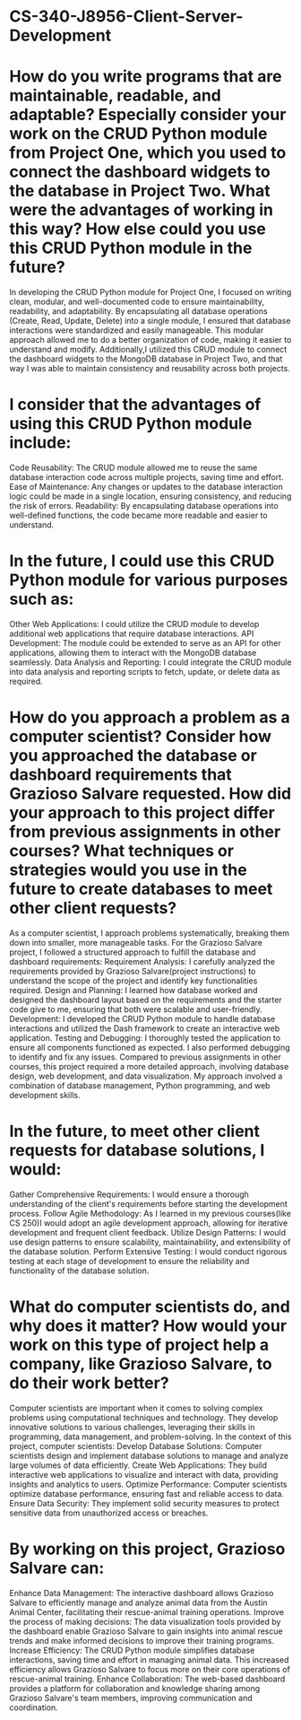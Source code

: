 # CS-340-J8956-Client-Server-Development

# How do you write programs that are maintainable, readable, and adaptable? Especially consider your work on the CRUD Python module from Project One, which you used to connect the dashboard widgets to the database in Project Two.  What were the advantages of working in this way? How else could you use this CRUD Python module in the future?

In developing the CRUD Python module for Project One, I focused on writing clean, modular, and well-documented code to ensure maintainability, readability, and adaptability. By encapsulating all database operations (Create, Read, Update, Delete) into a single module, I ensured that database interactions were standardized and easily manageable. This modular approach allowed me to do a better organization of code, making it easier to understand and modify. Additionally,I utilized this CRUD module to connect the dashboard widgets to the MongoDB database in Project Two, and that way I was able to maintain consistency and reusability across both projects.

# I consider that the advantages of using this CRUD Python module include:
Code Reusability: The CRUD module allowed me to reuse the same database interaction code across multiple projects, saving time and effort.
Ease of Maintenance: Any changes or updates to the database interaction logic could be made in a single location, ensuring consistency, and reducing the risk of errors.
Readability: By encapsulating database operations into well-defined functions, the code became more readable and easier to understand.

# In the future, I could use this CRUD Python module for various purposes such as:
Other Web Applications: I could utilize the CRUD module to develop additional web applications that require database interactions.
API Development: The module could be extended to serve as an API for other applications, allowing them to interact with the MongoDB database seamlessly.
Data Analysis and Reporting: I could integrate the CRUD module into data analysis and reporting scripts to fetch, update, or delete data as required.

# How do you approach a problem as a computer scientist? Consider how you approached the database or dashboard requirements that Grazioso Salvare requested. How did your approach to this project differ from previous assignments in other courses? What techniques or strategies would you use in the future to create databases to meet other client requests?

As a computer scientist, I approach problems systematically, breaking them down into smaller, more manageable tasks. For the Grazioso Salvare project, I followed a structured approach to fulfill the database and dashboard requirements:
Requirement Analysis: I carefully analyzed the requirements provided by Grazioso Salvare(project instructions) to understand the scope of the project and identify key functionalities required.
Design and Planning: I learned how database worked and designed the dashboard layout based on the requirements and the starter code give to me, ensuring that both were scalable and user-friendly.
Development: I developed the CRUD Python module to handle database interactions and utilized the Dash framework to create an interactive web application.
Testing and Debugging: I thoroughly tested the application to ensure all components functioned as expected. I also performed debugging to identify and fix any issues.
Compared to previous assignments in other courses, this project required a more detailed approach, involving database design, web development, and data visualization. My approach involved a combination of database management, Python programming, and web development skills.

# In the future, to meet other client requests for database solutions, I would:
Gather Comprehensive Requirements: I would ensure a thorough understanding of the client's requirements before starting the development process.
Follow Agile Methodology: As I learned in my previous courses(like CS 250)I would adopt an agile development approach, allowing for iterative development and frequent client feedback.
Utilize Design Patterns: I would use design patterns to ensure scalability, maintainability, and extensibility of the database solution.
Perform Extensive Testing: I would conduct rigorous testing at each stage of development to ensure the reliability and functionality of the database solution.

# What do computer scientists do, and why does it matter? How would your work on this type of project help a company, like Grazioso Salvare, to do their work better?
Computer scientists are important when it comes to solving complex problems using computational techniques and technology. They develop innovative solutions to various challenges, leveraging their skills in programming, data management, and problem-solving.
In the context of this project, computer scientists:
Develop Database Solutions: Computer scientists design and implement database solutions to manage and analyze large volumes of data efficiently.
Create Web Applications: They build interactive web applications to visualize and interact with data, providing insights and analytics to users.
Optimize Performance: Computer scientists optimize database performance, ensuring fast and reliable access to data.
Ensure Data Security: They implement solid security measures to protect sensitive data from unauthorized access or breaches.

# By working on this project, Grazioso Salvare can:
Enhance Data Management: The interactive dashboard allows Grazioso Salvare to efficiently manage and analyze animal data from the Austin Animal Center, facilitating their rescue-animal training operations.
Improve the process of making decisions: The data visualization tools provided by the dashboard enable Grazioso Salvare to gain insights into animal rescue trends and make informed decisions to improve their training programs.
Increase Efficiency: The CRUD Python module simplifies database interactions, saving time and effort in managing animal data. This increased efficiency allows Grazioso Salvare to focus more on their core operations of rescue-animal training.
Enhance Collaboration: The web-based dashboard provides a platform for collaboration and knowledge sharing among Grazioso Salvare's team members, improving communication and coordination.
